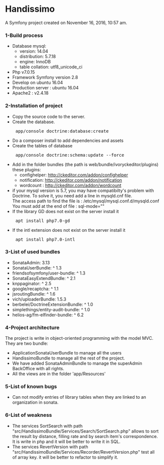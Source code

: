 Handissimo
==========

A Symfony project created on November 16, 2016, 10:57 am.

### 1-Build process

- Database mysql:
  - version: 14.04
  - distribution: 5.7.18
  - engine: InnoDB
  - table collation: utf8_unicode_ci
- Php v7.0.15
- Framework Symfony version 2.8
- Develop on ubuntu 16.04
- Production server : ubuntu 16.04
- Apache2 : v2.4.18

### 2-Installation of project

- Copy the source code to the server.
- Create the database.
<pre>
    app/console doctrine:database:create
</pre>
- Do a composer install to add dependencies and assets
- Create the tables of database
<pre>
    app/console doctrine:schema:update --force
</pre>
- Add in the folder bundles (the path is web/bundle/ivoryckeditor/plugins) these plugins:<br>
   - confighelper: http://ckeditor.com/addon/confighelper
   - notification: http://ckeditor.com/addon/notification
   - wordcount : http://ckeditor.com/addon/wordcount
- if your mysql version is 5.7, you may have compatibilty's problem with Doctrine.
  To solve it, you need add a line in mysqld.cnf file. <br />
  The access path to find the file is :
  /etc/mysql/mysql.conf.d/mysqld.conf<br>
  You must add at the end of file : sql-mode=""
- If the library GD does not exist on the server install it
<pre>
    apt install php7.0-gd
</pre>
- If the intl extension does not exist on the server install it
<pre>
    apt install php7.0-intl
</pre>

### 3-List of used bundles

- SonataAdmin: 3.13
- SonataUserBundle: ^ 1.3
- friendsofsymfony/user-bundle: ^ 1.3
- SonataEasyExtendBundle: ^ 2.1
- knppaginator: ^ 2.5
- google/recaptcha: ^ 1.1
- jsroutingBundle: ^ 1.6
- vich/uploaderBundle: 1.5.3
- berbelei/DoctrineExtensionBundle: ^ 1.0
- simplethings/entity-audit-bundle: ^ 1.0
- helios-ag/fm-elfinder-bundle: ^ 6.2

### 4-Project architecture

The project is write in object-oriented programming with the model MVC. They are two bundle:
- ApplicationSonataUserBundle to manage all the users
- HandissimoBundle to manage all the rest of the project.
- We have added SonataAdminBundle to manage the superAdmin BackOffice with all rights.
- All the views are in the folder 'app/Resources'

### 5-List of known bugs

- Can not modify entries of library tables when they are linked to an organization in sonata.


### 6-List of weakness

- The services SortSearch with path "src/HandissimoBundle/Services/Search/SortSearch.php" allows to sort the result by distance, filling rate and by search item's correspondence. It is write in php and it will be better to write it in SQL. 
- The services RevertVersion with path "src/HandissimoBundle/Services/Recorder/RevertVersion.php" test all of array key. it will be better to refactor to simplify it. 
